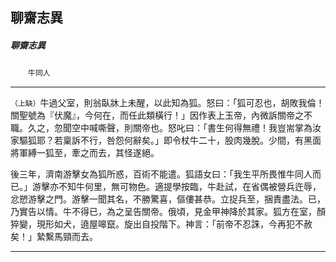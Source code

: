 

## 聊齋志異

##### 聊齋志異
　　`牛同人`

* * *

`（上缺）`牛過父室，則翁臥牀上未醒，以此知為狐。怒曰：「狐可忍也，胡敗我倫！關聖號為『伏魔』，今何在，而任此類橫行！」因作表上玉帝，內微訴關帝之不職。久之，忽聞空中喊嘶聲，則關帝也。怒叱曰：「書生何得無禮！我豈耑掌為汝家驅狐耶？若稟訴不行，咎怨何辭矣。」即令杖牛二十，股肉幾脫。少間，有黑面將軍縛一狐至，牽之而去，其怪遂絕。

後三年，濟南游擊女為狐所惑，百術不能遣。狐語女曰：「我生平所畏惟牛同人而已。」游擊亦不知牛何里，無可物色。適提學按臨，牛赴試，在省偶被營兵迕辱，忿愬游擊之門。游擊一聞其名，不勝驚喜，傴僂甚恭。立捉兵至，捆責盡法。已，乃實告以情。牛不得已，為之呈告關帝。俄頃，見金甲神降於其家。狐方在室，顏猝變，現形如犬，遶屋嗥竄。旋出自投階下。神言：「前帝不忍誅，今再犯不赦矣！」縶繫馬頸而去。

* * *

